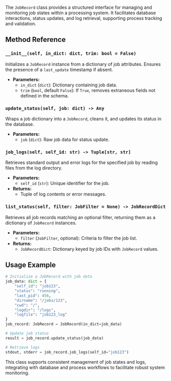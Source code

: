 The `JobRecord` class provides a structured interface for managing and monitoring job states within a processing system. It facilitates database interactions, status updates, and log retrieval, supporting process tracking and validation.

## Method Reference

### `__init__(self, in_dict: dict, trim: bool = False)`
Initializes a `JobRecord` instance from a dictionary of job attributes. Ensures the presence of a `last_update` timestamp if absent.
- **Parameters:**
  - `in_dict` (`dict`): Dictionary containing job data.
  - `trim` (`bool`, default `False`): If `True`, removes extraneous fields not defined in the schema.

### `update_status(self, job: dict) -> Any`
Wraps a job dictionary into a `JobRecord`, cleans it, and updates its status in the database.
- **Parameters:**
  - `job` (`dict`): Raw job data for status update.

### `job_logs(self, self_id: str) -> Tuple[str, str]`
Retrieves standard output and error logs for the specified job by reading files from the log directory.
- **Parameters:**
  - `self_id` (`str`): Unique identifier for the job.
- **Returns:**
  - Tuple of log contents or error messages.

### `list_status(self, filter: JobFilter = None) -> JobRecordDict`
Retrieves all job records matching an optional filter, returning them as a dictionary of `JobRecord` instances.
- **Parameters:**
  - `filter` (`JobFilter`, optional): Criteria to filter the job list.
- **Returns:**
  - `JobRecordDict`: Dictionary keyed by job IDs with `JobRecord` values.

## Usage Example
```python
# Initialize a JobRecord with job data
job_data: dict = {
    "self_id": "job123",
    "status": "running",
    "last_pid": 456,
    "dirname": "/jobs/123",
    "cwd": "/",
    "logdir": "/logs",
    "logfile": "job123_log"
}
job_record: JobRecord = JobRecord(in_dict=job_data)

# Update job status
result = job_record.update_status(job_data)

# Retrieve logs
stdout, stderr = job_record.job_logs(self_id="job123")
```

This class supports consistent management of job states and logs, integrating with database and process workflows to facilitate robust system monitoring.